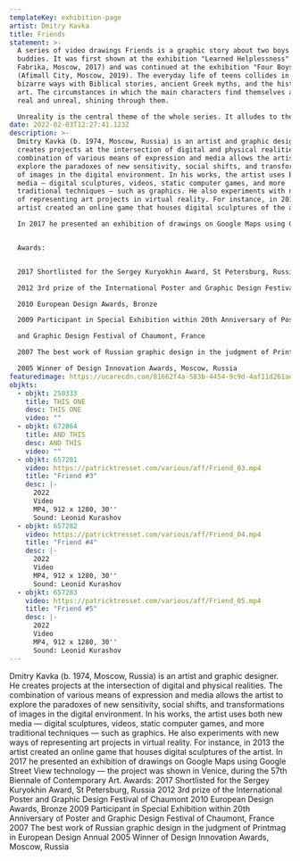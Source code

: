 ```yaml
---
templateKey: exhibition-page
artist: Dmitry Kavka
title: Friends
statement: >-
  A series of video drawings Friends is a graphic story about two boys and their
  buddies. It was first shown at the exhibition "Learned Helplessness" (CCI
  Fabrika, Moscow, 2017) and was continued at the exhibition "Four Boys"
  (Afimall City, Moscow, 2019). The everyday life of teens collides in the most
  bizarre ways with Biblical stories, ancient Greek myths, and the history of
  art. The circumstances in which the main characters find themselves are both
  real and unreal, shining through them.

  Unreality is the central theme of the whole series. It alludes to the version of life that never happened to these guys and that never became their salvation.
date: 2022-02-03T12:27:41.123Z
description: >-
  Dmitry Kavka (b. 1974, Moscow, Russia) is an artist and graphic designer. He
  creates projects at the intersection of digital and physical realities. The
  combination of various means of expression and media allows the artist to
  explore the paradoxes of new sensitivity, social shifts, and transformations
  of images in the digital environment. In his works, the artist uses both new
  media — digital sculptures, videos, static computer games, and more
  traditional techniques — such as graphics. He also experiments with new ways
  of representing art projects in virtual reality. For instance, in 2013 the
  artist created an online game that houses digital sculptures of the artist.

  In 2017 he presented an exhibition of drawings on Google Maps using Google Street View technology — the project was shown in Venice, during the 57th Biennale of Contemporary Art.


  Awards:


  2017 Shortlisted for the Sergey Kuryokhin Award, St Petersburg, Russia

  2012 3rd prize of the International Poster and Graphic Design Festival of Chaumont

  2010 European Design Awards, Bronze

  2009 Participant in Special Exhibition within 20th Anniversary of Poster

  and Graphic Design Festival of Chaumont, France

  2007 The best work of Russian graphic design in the judgment of Printmag in European Design Annual

  2005 Winner of Design Innovation Awards, Moscow, Russia
featuredimage: https://ucarecdn.com/81662f4a-583b-4454-9c9d-4af11d261aec/
objkts:
  - objkt: 250333
    title: THIS ONE
    desc: THIS ONE
    video: ""
  - objkt: 672864
    title: AND THIS
    desc: AND THIS
    video: ""
  - objkt: 657281
    video: https://patricktresset.com/various/aff/Friend_03.mp4
    title: "Friend #3"
    desc: |-
      2022
      Video
      MP4, 912 x 1280, 30''
      Sound: Leonid Kurashov
  - objkt: 657282
    video: https://patricktresset.com/various/aff/Friend_04.mp4
    title: "Friend #4"
    desc: |-
      2022
      Video
      MP4, 912 x 1280, 30''
      Sound: Leonid Kurashov
  - objkt: 657283
    video: https://patricktresset.com/various/aff/Friend_05.mp4
    title: "Friend #5"
    desc: |-
      2022
      Video
      MP4, 912 x 1280, 30''
      Sound: Leonid Kurashov
---
```

Dmitry Kavka (b. 1974, Moscow, Russia) is an artist and graphic designer. He creates projects at the intersection of digital and physical realities. The combination of various means of expression and media allows the artist to explore the paradoxes of new sensitivity, social shifts, and transformations of images in the digital environment. In his works, the artist uses both new media — digital sculptures, videos, static computer games, and more traditional techniques — such as graphics. He also experiments with new ways of representing art projects in virtual reality. For instance, in 2013 the artist created an online game that houses digital sculptures of the artist. In 2017 he presented an exhibition of drawings on Google Maps using Google Street View technology — the project was shown in Venice, during the 57th Biennale of Contemporary Art. Awards: 2017 Shortlisted for the Sergey Kuryokhin Award, St Petersburg, Russia 2012 3rd prize of the International Poster and Graphic Design Festival of Chaumont 2010 European Design Awards, Bronze 2009 Participant in Special Exhibition within 20th Anniversary of Poster and Graphic Design Festival of Chaumont, France 2007 The best work of Russian graphic design in the judgment of Printmag in European Design Annual 2005 Winner of Design Innovation Awards, Moscow, Russia
